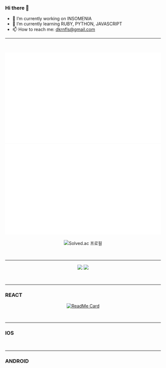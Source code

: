 ### Hi there 👋

- 🔭 I’m currently working on INSOMENIA
- 🌱 I’m currently learning RUBY, PYTHON, JAVASCRIPT 
- 📫 How to reach me: dkrnfls@gmail.com

<hr/>
<br>

<div align=center>
 <a href="https://github.com/Itsbeenalongday/github-stats">
  
 ![](https://raw.githubusercontent.com/woobottle/github-stats/master/generated/overview.svg)<br>
 ![](https://github.com/woobottle/github-stats/blob/master/generated/languages.svg) 

 </a>

 ![Solved.ac 프로필](http://mazassumnida.wtf/api/v2/generate_badge?boj=dkrnfls)

</div>

<br>
<hr/>

<div align=center>

![](https://github-readme-stats.vercel.app/api?username=woobottle&count_private=true&theme=dracula&show_icons=true)
![](https://github-readme-stats.vercel.app/api/top-langs/?username=woobottle&count_private=true&layout=compact&theme=dracula)

</div>

<br>
<hr/>

### REACT
<div align=center>

[![ReadMe Card](https://github-readme-stats.vercel.app/api/pin/?username=woobottle&repo=actual-react-programming&theme=radical)](https://github.com/woobottle/actual-react-programming)

</div>

<br>
<hr/>

### IOS
<div align=center>


</div>

<br>
<hr/>

### ANDROID
<div align=center>


</div>
